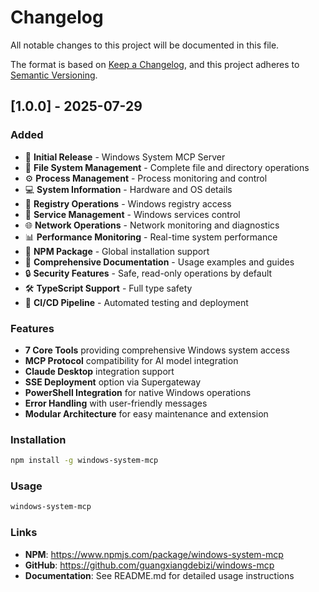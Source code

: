 # Changelog

All notable changes to this project will be documented in this file.

The format is based on [Keep a Changelog](https://keepachangelog.com/en/1.0.0/),
and this project adheres to [Semantic Versioning](https://semver.org/spec/v2.0.0.html).

## [1.0.0] - 2025-07-29

### Added
- 🎉 **Initial Release** - Windows System MCP Server
- 📁 **File System Management** - Complete file and directory operations
- ⚙️ **Process Management** - Process monitoring and control
- 💻 **System Information** - Hardware and OS details
- 📝 **Registry Operations** - Windows registry access
- 🔧 **Service Management** - Windows services control
- 🌐 **Network Operations** - Network monitoring and diagnostics
- 📊 **Performance Monitoring** - Real-time system performance
- 🚀 **NPM Package** - Global installation support
- 📖 **Comprehensive Documentation** - Usage examples and guides
- 🔒 **Security Features** - Safe, read-only operations by default
- 🛠️ **TypeScript Support** - Full type safety
- 🔄 **CI/CD Pipeline** - Automated testing and deployment

### Features
- **7 Core Tools** providing comprehensive Windows system access
- **MCP Protocol** compatibility for AI model integration
- **Claude Desktop** integration support
- **SSE Deployment** option via Supergateway
- **PowerShell Integration** for native Windows operations
- **Error Handling** with user-friendly messages
- **Modular Architecture** for easy maintenance and extension

### Installation
```bash
npm install -g windows-system-mcp
```

### Usage
```bash
windows-system-mcp
```

### Links
- **NPM**: https://www.npmjs.com/package/windows-system-mcp
- **GitHub**: https://github.com/guangxiangdebizi/windows-mcp
- **Documentation**: See README.md for detailed usage instructions